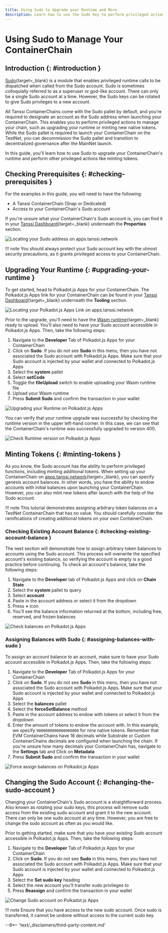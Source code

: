 ```yaml
---
title: Using Sudo to Upgrade your Runtime and More
description: Learn how to use the Sudo key to perform privileged actions to manage your ContainerChain, including upgrading your runtime and minting tokens.
---
```


# Using Sudo to Manage Your ContainerChain

## Introduction {: #introduction }

[Sudo](https://paritytech.github.io/polkadot-sdk/master/pallet_sudo/index.html){target=\_blank} is a module that enables privileged runtime calls to be dispatched when called from the Sudo account. Sudo is sometimes colloquially referred to as a superuser or god-like account. There can only be a single Sudo account at a time. However, the Sudo keys can be rotated to give Sudo privileges to a new account. 

All Tanssi ContainerChains come with the Sudo pallet by default, and you're required to designate an account as the Sudo address when launching your ContainerChain. This enables you to perform privileged actions to manage your chain, such as upgrading your runtime or minting new native tokens. While the Sudo pallet is required to launch your ContainerChain on the TestNet, you can decommission the Sudo pallet and transition to decentralized governance after the MainNet launch.

In this guide, you'll learn how to use Sudo to upgrade your ContainerChain's runtime and perform other privileged actions like minting tokens. 

## Checking Prerequisites {: #checking-prerequisites }

For the examples in this guide, you will need to have the following:

 - A Tanssi ContainerChain (Snap or Dedicated)
 - Access to your ContainerChain's Sudo account

If you're unsure what your ContainerChain's Sudo account is, you can find it in your [Tanssi Dashboard](https://apps.tanssi.network/){target=\_blank} underneath the **Properties** section. 

![Locating your Sudo address on apps.tanssi.network](/images/builders/manage/sudo/sudo-1.webp)

!!! note
    You should always protect your Sudo account key with the utmost security precautions, as it grants privileged access to your ContainerChain. 

## Upgrading Your Runtime {: #upgrading-your-runtime }

To get started, head to Polkadot.js Apps for your ContainerChain. The Polkadot.js Apps link for your ContainerChain can be found in your [Tanssi Dashboard](https://apps.tanssi.network/){target=\_blank} underneath the **Tooling** section.

![Locating your Polkadot.js Apps Link on apps.tanssi.network](/images/builders/manage/sudo/sudo-2.webp)

Prior to the upgrade, you'll need to have the [Wasm runtime](/learn/framework/architecture/#runtime){target=\_blank} ready to upload. You'll also need to have your Sudo account accessible in Polkadot.js Apps. Then, take the following steps: 

1. Navigate to the **Developer** Tab of Polkadot.js Apps for your ContainerChain
2. Click on **Sudo**. If you do not see **Sudo** in this menu, then you have not associated the Sudo account with Polkadot.js Apps. Make sure that your Sudo account is injected by your wallet and connected to Polkadot.js Apps
3. Select the **system** pallet
4. Select **setCode**
5. Toggle the **fileUpload** switch to enable uploading your Wasm runtime file
6. Upload your Wasm runtime
7. Press **Submit Sudo** and confirm the transaction in your wallet

![Upgrading your Runtime on Polkadot.js Apps](/images/builders/manage/sudo/sudo-3.webp)

You can verify that your runtime upgrade was successful by checking the runtime version in the upper left-hand corner. In this case, we can see that the ContainerChain's runtime was successfully upgraded to version 400. 

![Check Runtime version on Polkadot.js Apps](/images/builders/manage/sudo/sudo-4.webp)

## Minting Tokens {: #minting-tokens }

As you know, the Sudo account has the ability to perform privileged functions, including minting additional tokens. When setting up your ContainerChain on [apps.tanssi.network](https://apps.tanssi.network/){target=\_blank}, you can specify genesis account balances. In other words, you have the ability to endow accounts with initial balances upon launching your ContainerChain. However, you can also mint new tokens after launch with the help of the Sudo account. 

!!! note
    This tutorial demonstrates assigning arbitrary token balances on a TestNet ContainerChain that has no value. You should carefully consider the ramifications of creating additional tokens on your own ContainerChain.

### Checking Existing Account Balance  {: #checking-existing-account-balance }   

The next section will demonstrate how to assign arbitrary token balances to accounts using the Sudo account. This process will overwrite the specified account's existing balance, so verifying the account is empty is a good practice before continuing. To check an account's balance, take the following steps:

1. Navigate to the **Developer** tab of Polkadot.js Apps and click on **Chain State**
2. Select the **system** pallet to query
3. Select **account** 
4. Paste in the account address or select it from the dropdown
5. Press **+** icon
6. You'll see the balance information returned at the bottom, including free, reserved, and frozen balances

![Check balances on Polkadot.js Apps](/images/builders/manage/sudo/sudo-5.webp)

### Assigning Balances with Sudo  {: #assigning-balances-with-sudo }  

To assign an account balance to an account, make sure to have your Sudo account accessible in Polkadot.js Apps. Then, take the following steps: 

1. Navigate to the **Developer** Tab of Polkadot.js Apps for your ContainerChain
2. Click on **Sudo**. If you do not see **Sudo** in this menu, then you have not associated the Sudo account with Polkadot.js Apps. Make sure that your Sudo account is injected by your wallet and connected to Polkadot.js Apps
3. Select the **balances** pallet
4. Select the **forceSetBalance** method
5. Paste in the account address to endow with tokens or select it from the dropdown
6. Enter the amount of tokens to endow the account with. In this example, we specify `9000000000000000000` for nine native tokens. Remember that EVM ContainerChains have 18 decimals while Substrate or Custom ContainerChains decimals are configured when launching the chain. If you're unsure how many decimals your ContainerChain has, navigate to the **Settings** tab and Click on **Metadata**
7. Press **Submit Sudo** and confirm the transaction in your wallet

![Force assign balances on Polkadot.js Apps](/images/builders/manage/sudo/sudo-6.webp)

## Changing the Sudo Account {: #changing-the-sudo-account }

Changing your ContainerChain's Sudo account is a straightforward process. Also known as rotating your sudo keys, this process will remove sudo access from the existing sudo account and grant it to the new account. There can only be one sudo account at any time. However, you are free to change the sudo account as often as you would like.

Prior to getting started, make sure that you have your existing Sudo account accessible in Polkadot.js Apps. Then, take the following steps:

1. Navigate to the **Developer** Tab of Polkadot.js Apps for your ContainerChain
2. Click on **Sudo**. If you do not see **Sudo** in this menu, then you have not associated the Sudo account with Polkadot.js Apps. Make sure that your Sudo account is injected by your wallet and connected to Polkadot.js Apps
3. Select the **Set sudo key** heading
4. Select the new account you'll transfer sudo privileges to
5. Press **Reassign** and confirm the transaction in your wallet

![Change Sudo account on Polkadot.js Apps](/images/builders/manage/sudo/sudo-7.webp)

!!! note
    Ensure that you have access to the new sudo account. Once sudo is transferred, it cannot be undone without access to the current sudo key. 


--8<-- 'text/_disclaimers/third-party-content.md'
